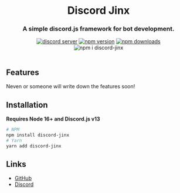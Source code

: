 <div align="center">
  <br />
  <h1>Discord Jinx</h1>
  <h3>A simple discord.js framework for bot development.</h3>
    <a href="https://discord.gg/tMmhAUJr5d"><img src="https://img.shields.io/discord/944498793032843285?color=5865F2&logo=discord&logoColor=white" alt="discord server" /></a>
    <a href="https://www.npmjs.com/package/discord-jinx"><img src="https://img.shields.io/npm/v/discord-jinx.svg?logo=npm" alt="npm version" /></a>
    <a href="https://npmjs.com/package/discord-jinx"><img src="https://img.shields.io/npm/dt/discord-jinx.svg?maxAge=3600" alt="npm downloads" /></a>
    <a>
    <br />
    <img src="https://nodei.co/npm/discord-jinx.png?downloads=true" alt="npm i discord-jinx" />

</div>

<br />
  
## Features
  Neven or someone will write down the features soon!

## Installation
<b>Requires Node 16+ and Discord.js v13</b>
```bash
# NPM
npm install discord-jinx
# Yarn
yarn add discord-jinx
```
  
## Links
  - [GitHub](https://github.com/nevenxr/discord-jinx)
  - [Discord](https://discord.gg/tMmhAUJr5d)
  
